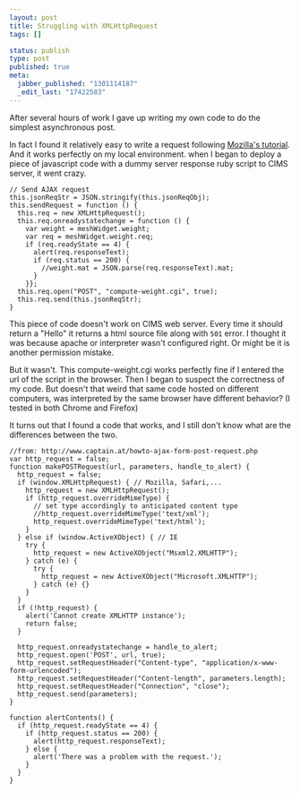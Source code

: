 ```yaml
--- 
layout: post
title: Struggling with XMLHttpRequest
tags: []

status: publish
type: post
published: true
meta: 
  jabber_published: "1301114187"
  _edit_last: "17422583"
---
```

After several hours of work I gave up writing my own code to do the simplest asynchronous post.

In fact I found it relatively easy to write a request following [Mozilla's tutorial](https://developer.mozilla.org/en/AJAX/Getting_Started). And it works perfectly on my local environment. when I began to deploy a piece of javascript code with a dummy server response ruby script to CIMS server, it went crazy.

    // Send AJAX request
    this.jsonReqStr = JSON.stringify(this.jsonReqObj);
    this.sendRequest = function () {
      this.req = new XMLHttpRequest();
      this.req.onreadystatechange = function () {
        var weight = meshWidget.weight;
        var req = meshWidget.weight.req;
        if (req.readyState == 4) {
          alert(req.responseText);
          if (req.status == 200) {
            //weight.mat = JSON.parse(req.responseText).mat;
          }
        }};
      this.req.open("POST", "compute-weight.cgi", true);
      this.req.send(this.jsonReqStr);
    }

This piece of code doesn't work on CIMS web server. Every time it should return a "Hello" it returns a html source file along with `501` error. I thought it was because apache or interpreter wasn't configured right. Or might be it is another permission mistake.

But it wasn't. This compute-weight.cgi works perfectly fine if I entered the url of the script in the browser. Then I began to suspect the correctness of my code. But doesn't that weird that same code hosted on different computers, was interpreted by the same browser have different behavior? (I tested in both Chrome and Firefox)

It turns out that I found a code that works, and I still don't know what are the differences between the two.

    //from: http://www.captain.at/howto-ajax-form-post-request.php
    var http_request = false;
    function makePOSTRequest(url, parameters, handle_to_alert) {
      http_request = false;
      if (window.XMLHttpRequest) { // Mozilla, Safari,...
        http_request = new XMLHttpRequest();
        if (http_request.overrideMimeType) {
          // set type accordingly to anticipated content type
          //http_request.overrideMimeType('text/xml');
          http_request.overrideMimeType('text/html');
        }
      } else if (window.ActiveXObject) { // IE
        try {
          http_request = new ActiveXObject("Msxml2.XMLHTTP");
        } catch (e) {
          try {
            http_request = new ActiveXObject("Microsoft.XMLHTTP");
          } catch (e) {}
        }
      }
      if (!http_request) {
        alert('Cannot create XMLHTTP instance');
        return false;
      }
    
      http_request.onreadystatechange = handle_to_alert;
      http_request.open('POST', url, true);
      http_request.setRequestHeader("Content-type", "application/x-www-form-urlencoded");
      http_request.setRequestHeader("Content-length", parameters.length);
      http_request.setRequestHeader("Connection", "close");
      http_request.send(parameters);
    }
    
    function alertContents() {
      if (http_request.readyState == 4) {
        if (http_request.status == 200) {
          alert(http_request.responseText);
        } else {
          alert('There was a problem with the request.');
        }
      }
    }
